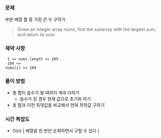 ### 문제
부분 배열 합 중 가장 큰 수 구하기
> Given an integer array nums, find the subarray with the largest sum, and return its sum.

### 제약 사항
<code> 1 <= nums.length <= 105 </code><br>
<code>-104 <= nums[i] <= 104 </code>

### 풀이 방법
- 총 합이 음수가 될 때까지 계속 더하기
  - 음수가 된 경우 현재 값으로 초기화 하기
- 총 합과 이전 최댓값을 비교해서 현재 최댓값 구하기

### 시간 복잡도
- O(n) [ 배열을 한 번만 순회하면서 구할 수 있다 ]